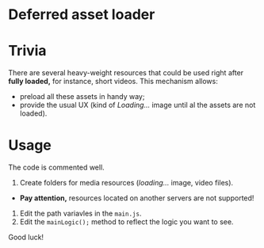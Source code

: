 # Deferred asset loader

# Trivia
There are several heavy-weight resources that could be used right after **fully loaded,** for instance, short videos.
This mechanism allows:

- preload all these assets in handy way;
- provide the usual UX (kind of _Loading..._ image until al the assets are not loaded).

# Usage
The code is commented well.

1. Create folders for media resources (_loading..._ image, video files).
  * **Pay attention,** resources located on another servers are not supported!
1. Edit the path variavles in the `main.js`.
1. Edit the `mainLogic();` method to reflect the logic you want to see.
 
Good luck!
